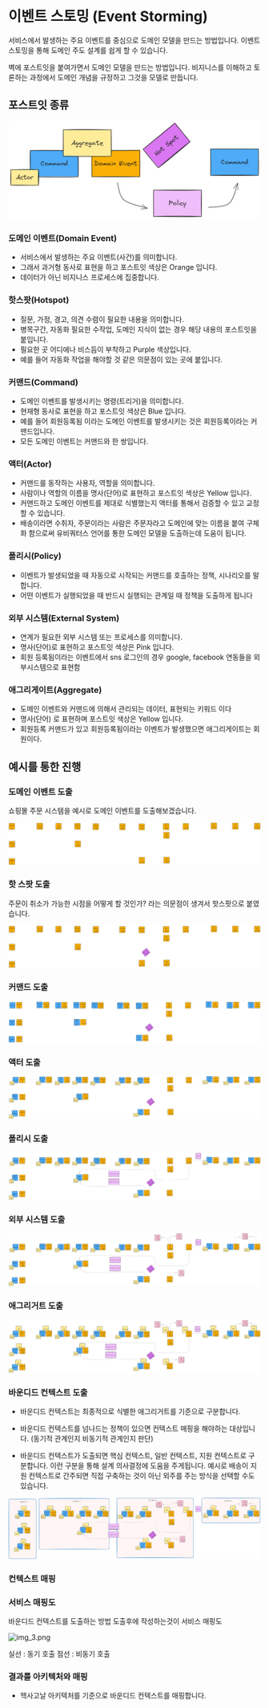 
# 이벤트 스토밍 (Event Storming)

서비스에서 발생하는 주요 이벤트를 중심으로 도메인 모델을 만드는 방법입니다. 이벤트 스토밍을 통해 도메인 주도 설계를 쉽게 할 수 있습니다.

벽에 포스트잇을 붙여가면서 도메인 모델을 만드는 방법입니다. 비지니스를 이해하고 토론하는 과정에서 도메인 개념을 규정하고 그것을 모델로 만듭니다.

## 포스트잇 종류

![이벤트 스토밍](../../image/event_storming.png)

### 도메인 이벤트(Domain Event)

- 서비스에서 발생하는 주요 이벤트(사건)를 의미합니다. 
- 그래서 과거형 동사로 표현을 하고 포스트잇 색상은 Orange 입니다.
- 데이터가 아닌 비지니스 프로세스에 집중합니다.

### 핫스팟(Hotspot)

- 질문, 가정, 경고, 의견 수렴이 필요한 내용을 의미합니다.
- 병목구간, 자동화 필요한 수작업, 도메인 지식이 없는 경우 해당 내용의 포스트잇을 붙입니다.
- 필요한 곳 어디에나 비스듬이 부착하고 Purple 색상입니다.
- 예를 들어 자동화 작업을 해야할 것 같은 의문점이 있는 곳에 붙입니다.

### 커맨드(Command)

- 도메인 이벤트를 발생시키는 명령(트리거)을 의미합니다.
- 현재형 동사로 표현을 하고 포스트잇 색상은 Blue 입니다.
- 예를 들어 회원등록됨 이라는 도메인 이벤트를 발생시키는 것은 회원등록이라는 커맨드입니다.
- 모든 도메인 이벤트는 커맨드와 한 쌍입니다.

### 액터(Actor)

- 커맨드를 동작하는 사용자, 역할을 의미합니다.
- 사람이나 역할의 이름을 명사(단어)로 표현하고 포스트잇 색상은 Yellow 입니다.
- 커맨드하고 도메인 이벤트를 제대로 식별했는지 액터를 통해서 검증할 수 있고 교정할 수 있습니다.
- 배송이라면 수취자, 주문이라는 사람은 주문자라고 도메인에 맞는 이름을 붙여 구체화 함으로써 유비쿼터스 언어를 통한 도메인 모델을 도출하는데 도움이 됩니다.

### 폴리시(Policy)

- 이벤트가 발생되었을 때 자동으로 시작되는 커맨드를 호출하는 정책, 시나리오를 말합니다.
- 어떤 이벤트가 실행되었을 때 반드시 실행되는 관계일 때 정책을 도출하게 됩니다

### 외부 시스템(External System)

- 연계가 필요한 외부 시스템 또는 프로세스를 의미합니다.
- 명사(단어)로 표현하고 포스트잇 색상은 Pink 입니다.
- 회원 등록됨이라는 이벤트에서 sns 로그인의 경우 google, facebook 연동들을 외부시스템으로 표현함

### 애그리게이트(Aggregate)

- 도메인 이벤트와 커맨드에 의해서 관리되는 데이터, 표현되는 키워드 이다
- 명사(단어) 로 표현하며 포스트잇 색상은 Yellow 입니다.
- 회원등록 커맨드가 있고 회원등록됨이라는 이벤트가 발생했으면 애그리게이트는 회원이다.

## 예시를 통한 진행

### 도메인 이벤트 도출

쇼핑몰 주문 시스템을 예시로 도메인 이벤트를 도출해보겠습니다.

![도메인 이벤트 도출](../../image/event_storming_domain_event.png)

### 핫 스팟 도출

주문이 취소가 가능한 시점을 어떻게 할 것인가? 라는 의문점이 생겨서 핫스팟으로 붙였습니다.

![핫 스팟 도출](../../image/event_storming_hotspot.png)

### 커맨드 도출

![커맨드 도출](../../image/event_storming_command.png)

### 액터 도출

![액터 도출](../../image/event_storming_actor.png)

### 폴리시 도출

![폴리시 도출](../../image/event_storming_policy.png)

### 외부 시스템 도출

![외부 시스템 도출](../../image/event_storming_external_system.png)

### 애그리거트 도출

![애그리거트 도출](../../image/event_storming_aggregate.png)

### 바운디드 컨텍스트 도출

- 바운디드 컨텍스트는 최종적으로 식별한 애그리거트를 기준으로 구분합니다.

- 바운디드 컨텍스트를 넘나드는 정책이 있으면 컨텍스트 매핑을 해야하는 대상입니다. (동기적 관계인지 비동기적 관계인지 판단)

- 바운디드 컨텍스트가 도출되면 핵심 컨텍스트, 일반 컨텍스트, 지원 컨텍스트로 구분합니다. 이런 구분을 통해 설계 의사결정에 도움을 주게됩니다. 
예시로 배송이 지원 컨텍스트로 간주되면 직접 구축하는 것이 아닌 외주를 주는 방식을 선택할 수도 있습니다.

![바운디드 컨텍스트 도출](../../image/event_storming_bounded_context.png)

### 컨텍스트 매핑



### 서비스 매핑도

바운디드 컨텍스트를 도출하는 방법 도출후에 작성하는것이 서비스 매핑도

![img_3.png](img_3.png)

실선 : 동기 호출
점선 : 비동기 호출


### 결과를 아키텍처와 매핑

- 헥사고날 아키텍처를 기준으로 바운디드 컨텍스트를 매핑합니다.



